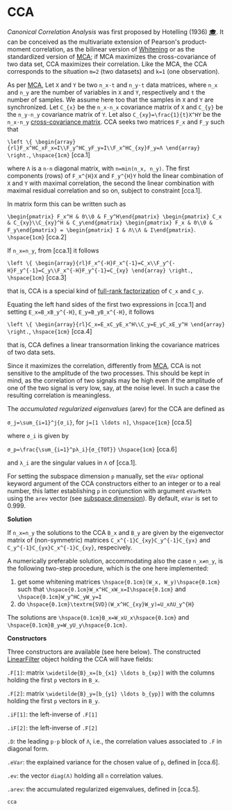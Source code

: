 # CCA

*Canonical Correlation Analysis* was first proposed by Hotelling (1936) [🎓](@ref). It can be conceived as the multivariate
extension of Pearson's product-moment correlation, as the bilinear version of [Whitening](@ref) or as the standardized version of
[MCA](@ref); if MCA maximizes the cross-covariance of
two data set, CCA maximizes their correlation.
Like the MCA, the CCA corresponds to the situation ``m=2`` (two datasets) and ``k=1`` (one observation).

As per [MCA](@ref), Let ``X`` and ``Y`` be two ``n_x⋅t`` and ``n_y⋅t`` data matrices, where ``n_x`` and ``n_y`` are the number of variables in ``X`` and ``Y``, respectively and ``t`` the number of samples. We assume here too that the samples in ``X`` and ``Y`` are synchronized. Let ``C_{x}`` be the ``n_x⋅n_x`` covariance matrix of ``X`` and ``C_{y}`` be the ``n_y⋅n_y`` covariance matrix of ``Y``. Let also ``C_{xy}=\frac{1}{t}X^HY`` be the ``n_x⋅n_y`` [cross-covariance matrix](https://en.wikipedia.org/wiki/Cross-covariance). CCA seeks two matrices ``F_x`` and ``F_y`` such that

``\left \{ \begin{array}{rl}F_x^HC_xF_x=I\\F_y^HC_yF_y=I\\F_x^HC_{xy}F_y=Λ \end{array} \right.``, ``\hspace{1cm}`` [cca.1]

where ``Λ`` is a ``n⋅n`` diagonal matrix, with ``n=min(n_x, n_y)``.
The first components (rows) of ``F_x^{H}X`` and ``F_y^{H}Y``
hold the linear combination of ``X`` and ``Y`` with maximal
correlation, the second the linear combination with maximal residual correlation and so on, subject to constraint [cca.1].

In matrix form this can be written such as

``\begin{pmatrix} F_x^H & 0\\0 & F_y^H\end{pmatrix} \begin{pmatrix} C_x & C_{xy}\\C_{xy}^H & C_y\end{pmatrix} \begin{pmatrix} F_x & 0\\0 & F_y\end{pmatrix} = \begin{pmatrix} I & Λ\\Λ & I\end{pmatrix}``. ``\hspace{1cm}`` [cca.2]


If ``n_x=n_y``, from [cca.1] it follows

``\left \{ \begin{array}{rl}F_x^{-H}F_x^{-1}=C_x\\F_y^{-H}F_y^{-1}=C_y\\F_x^{-H}F_y^{-1}=C_{xy} \end{array} \right.``, ``\hspace{1cm}`` [cca.3]


that is, CCA is a special kind of [full-rank factorization](https://marco-congedo.github.io/PosDefManifold.jl/dev/linearAlgebra/#PosDefManifold.frf) of ``C_x`` and ``C_y``.

Equating the left hand sides of the first two expressions in [cca.1] and setting ``E_x=B_xB_y^{-H}``, ``E_y=B_yB_x^{-H}``, it follows

``\left \{ \begin{array}{rl}C_x=E_xC_yE_x^H\\C_y=E_yC_xE_y^H \end{array} \right.``, ``\hspace{1cm}`` [cca.4]

that is, CCA defines a linear transormation linking the covariance
matrices of two data sets.

Since it maximizes the correlation, differently from [MCA](@ref), CCA is not
sensitive to the amplitude of the two processes. This should be kept in mind,
as the correlation of two signals may be high even if the amplitude of one of
the two signal is very low, say, at the noise level. In such a case the
resulting correlation is meaningless.

The *accumulated regularized eigenvalues* (arev) for the CCA are defined as

``σ_j=\sum_{i=1}^j{σ_i}``, for ``j=[1 \ldots n]``, ``\hspace{1cm}`` [cca.5]

where ``σ_i`` is given by

``σ_p=\frac{\sum_{i=1}^pλ_i}{σ_{TOT}}``  ``\hspace{1cm}`` [cca.6]

and ``λ_i`` are the singular values in ``Λ`` of [cca.1].

For setting the subspace dimension ``p`` manually, set the `eVar`
optional keyword argument of the CCA constructors
either to an integer or to a real number, this latter establishing ``p``
in conjunction with argument `eVarMeth` using the `arev` vector
(see [subspace dimension](@ref)).
By default, `eVar` is set to 0.999.

**Solution**

If ``n_x=n_y`` the solutions to the CCA
``B_x`` and ``B_y``
are given by the eigenvector matrix of (non-symmetric) matrices
``C_x^{-1}C_{xy}C_y^{-1}C_{yx}`` and ``C_y^{-1}C_{yx}C_x^{-1}C_{xy}``,
respecively.

A numerically preferable solution, accommodating also the case ``n_x≠n_y``,
is the following two-step procedure, which is the one here implemented:

1. get some whitening matrices ``\hspace{0.1cm}(W_x, W_y)\hspace{0.1cm}`` such that ``\hspace{0.1cm}W_x^HC_xW_x=I\hspace{0.1cm}`` and ``\hspace{0.1cm}W_y^HC_yW_y=I``
2. do ``\hspace{0.1cm}\textrm{SVD}(W_x^HC_{xy}W_y)=U_xΛU_y^{H}``

The solutions are ``\hspace{0.1cm}B_x=W_xU_x\hspace{0.1cm}`` and ``\hspace{0.1cm}B_y=W_yU_y\hspace{0.1cm}``.

**Constructors**

Three constructors are available (see here below). The constructed
[LinearFilter](@ref) object holding the CCA will have fields:

`.F[1]`: matrix ``\widetilde{B}_x=[b_{x1} \ldots b_{xp}]``
with the columns holding the first ``p`` vectors in ``B_x``.

`.F[2]`: matrix ``\widetilde{B}_y=[b_{y1} \ldots b_{yp}]``
with the columns holding the first ``p`` vectors in ``B_y``.

`.iF[1]`: the left-inverse of `.F[1]`

`.iF[2]`: the left-inverse of `.F[2]`

`.D`: the leading ``p⋅p`` block of ``Λ``, i.e., the correlation values
associated to `.F` in diagonal form.

`.eVar`: the explained variance for the chosen value of ``p``,
defined in [cca.6].

`.ev`: the vector `diag(Λ)` holding all ``n`` correlation values.

`.arev`: the accumulated regularized eigenvalues, defined in [cca.5].


```@docs
cca
```
